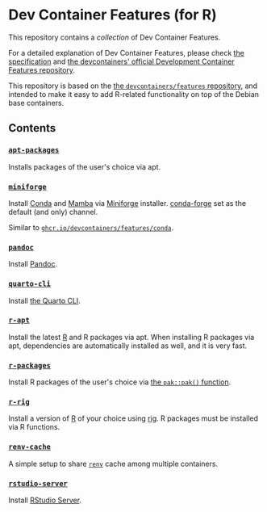 # Dev Container Features (for R)

This repository contains a _collection_ of Dev Container Features.

For a detailed explanation of Dev Container Features,
please check [the specification](https://containers.dev/implementors/features/) and
[the devcontainers' official Development Container Features repository](https://github.com/devcontainers/features).

This repository is based on the [the `devcontainers/features` repository](https://github.com/devcontainers/features),
and intended to make it easy to add R-related functionality on top of the Debian base containers.

## Contents

### [`apt-packages`](src/apt-packages/README.md)

Installs packages of the user's choice via apt.

### [`miniforge`](src/miniforge/README.md)

Install [Conda](https://docs.conda.io) and [Mamba](https://mamba.readthedocs.io)
via [Miniforge](https://github.com/conda-forge/miniforge) installer.
[conda-forge](https://conda-forge.org/) set as the default (and only) channel.

Similar to
[`ghcr.io/devcontainers/features/conda`](https://github.com/devcontainers/features/blob/main/src/conda/README.md).

### [`pandoc`](src/pandoc/README.md)

Install [Pandoc](https://pandoc.org/).

### [`quarto-cli`](src/quarto-cli/README.md)

Install [the Quarto CLI](https://quarto.org/).

### [`r-apt`](src/r-apt/README.md)

Install the latest [R](https://www.r-project.org/) and R packages via apt.
When installing R packages via apt, dependencies are automatically installed as well, and it is very fast.

### [`r-packages`](src/r-packages/README.md)

Install R packages of the user's choice via [the `pak::pak()` function](https://pak.r-lib.org/reference/pak.html).

### [`r-rig`](src/r-rig/README.md)

Install a version of [R](https://www.r-project.org/) of your choice using [rig](https://github.com/r-lib/rig).
R packages must be installed via R functions.

### [`renv-cache`](src/renv-cache/README.md)

A simple setup to share [`renv`](https://rstudio.github.io/renv/) cache among multiple containers.

### [`rstudio-server`](src/rstudio-server/README.md)

Install [RStudio Server](https://posit.co/products/open-source/rstudio-server/).
